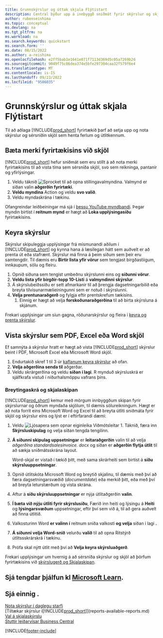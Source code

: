 ```yaml
---
title: Grunnskýrslur og úttak skjala Flýtistart
description: Central býður upp á innbyggð sniðmát fyrir skýrslur og skjöl með mörgum sérsniðnum valkostum til að aðlaga þau að þörfum fyrirtækisins.
author: rubenseishima
ms.topic: conceptual
ms.devlang: na
ms.tgt_pltfrm: na
ms.workload: na
ms.search.keywords: quickstart
ms.search.form: ''
ms.date: 08/15/2022
ms.author: a-reishima
ms.openlocfilehash: e2ff5bab1e1641e071f7113d369d5c05a7269b2d
ms.sourcegitcommit: 9049f75c86dea374e5bfe297304caa32f579f6e4
ms.translationtype: MT
ms.contentlocale: is-IS
ms.lasthandoff: 09/23/2022
ms.locfileid: "9586035"
---
```

# <a name="basic-reports-and-documents-output-quick-start"></a>Grunnskýrslur og úttak skjala Flýtistart

Til að aðlaga [!INCLUDE[prod_short](includes/prod_short.md)] fyrirtækið þarf að setja upp og nota skýrslur og sérsniðin skjöl sem henta ferlum og útlitkennum.

## <a name="add-your-company-logo-to-documents"></a>Bæta merki fyrirtækisins við skjöl

[!INCLUDE[prod_short](includes/prod_short.md)] hefur sniðmát sem eru stillt á að nota merki fyrirtækisins til að vista tíma sem sérsníða skjöl, svo sem reikninga, pantanir og yfirlýsingar.

1. Veldu táknið ![Sprocket til að opna stillingavalmyndina.](media/ui-experience/settings_icon_small.png) Valmynd er síðan valin **aðgerðin fyrirtæki**.
2. **Veldu myndina** Action og veldu **svo valið**.
3. Veldu myndaskrána í tækinu.

Ofangreindar leiðbeiningar má sjá í [þessu YouTube myndbandi](https://www.youtube.com/watch?v=AatXbKF1NGg). Þegar myndin birtist í **reitnum mynd** er hægt að **Loka upplýsingasíðu** fyrirtækisins.

## <a name="run-reports"></a>Keyra skýrslur

Skýrslur skipuleggja upplýsingar frá mismunandi aðilum í [!INCLUDE[prod_short](includes/prod_short.md)] og kynna hana á læsilegan hátt sem auðvelt er að prenta út eða stafrænt. Skýrslur má finna á þeim síðum sem þeir eru samtengdir. Til dæmis eru **Birtir lista yfir vörur** sem tengjast birgðastiigum, innkaupum, sölu og fleiru.

1. Opnið síðuna sem tengist umbeðnu skýrslunni eins og **síðunni vörur**.
2. **Veldu lista yfir birgðir-topp 10-Listi** á **valmyndinni skýrslur**.
3. Á skýrslubeiðssíðu er sett afmarkanir til að þrengja dagsetningarbilið eða breyta tilvísunarmælieiningunni sem er notuð í skýrslunni.
4. **Velja prentunaraðgerð** og fylgja eftir prentskrefum tækisins.
    1. Einnig er hægt að velja **forskoðunaraðgerðina** til að birta skýrsluna á skjánum.

Frekari upplýsingar um síun gagna, röðunarskýrslur og fleira í [keyra og prenta skýrslur](ui-work-report.md).

## <a name="save-reports-as-pdf-excel-or-word-documents"></a>Vista skýrslur sem PDF, Excel eða Word skjöl

Ef samnýta á skýrslur hratt er hægt að vista [!INCLUDE[prod_short](includes/prod_short.md)] skýrslur beint í PDF, Microsoft Excel eða Microsoft Word skjöl.

1. Endurtakið skref 1 til 3 úr [kaflanum keyra skýrslur](#run-reports) að ofan.
2. **Velja aðgerðina senda til** aðgerðar.
3. Veldu skrárgerðina og veldu **síðan í lagi**.
R mynduð skýrsluskrá er sjálfkrafa vistuð í niðurhalsmöppu vafrans þíns.

### <a name="change-report-and-document-layouts"></a>Breytingaskrá og skjalaskipan

[!INCLUDE[prod_short](includes/prod_short.md)] kemur með mörgum innbyggðum skipan fyrir skýrslurnar og öðrum myndaða skjölum, til dæmis sölureikningum. Hægt er að nota forrit eins Microsoft Word og Excel til að breyta útliti sniðmáta fyrir skjöl og skýrslur eins og lýst er í eftirfarandi dæmi:

1. Veldu ![Ljósapera sem opnar eiginleika Viðmótsleitar 1.](media/ui-search/search_small.png "Segðu mér hvað þú vilt gera") Táknið, færa inn **Skýrsluskipulag** og velja síðan tengda tengilinn.
2. **Á síðunni skipulag uppsetningar** er **leitaraðgerðin** valin til að velja *aðgerðina standardsalesinvoice. docx* og síðan er **aðgerðin flytja útlit** til að sækja sniðmátsskrána layout.

    Word-skjal er vistað í tækið þitt, með sama skrárheiti sem birtist á **síðu skýrsluuppsetningar**.
3. Opnið útlitskóta Microsoft Word og breytið skjalinu, til dæmis með því að færa dagsetningarsvæðið (*documentdate*) eða merkið þitt, eða með því að breyta leturstærðum og vista skrána.
4. Aftur á **síðu skýrsluuppsetningar** er nýja útlitaðgerðin **valin**.
5. **Í bæta við nýju útliti fyrir skýrslusíðu**, Færið inn heiti og lýsingu á **Heiti** og **lýsingarsvæðum** uppsetningar, eftir því sem við á, til að gera auðvelt að finna útlitið.
6. Valkosturinn Word **er valinn í** reitnum sníða valkosti **og velja** síðan í lagi **.**
7. **Á síðunni velja Word-snið** velurðu **valið** til að opna Ritstýrð útlitssskrárskrá í tækinu.
8. Prófa skal nýtt útlit með því að **Velja keyra skýrsluaðgerð**.

Frekari upplýsingar um hvernig á að sérsníða skýrslur og skjöl að þörfum fyrirtækisins við [skýrslugerð og Skjalaskipan](ui-manage-report-layouts.md).

## <a name="see-related-training-at-microsoft-learn"></a>Sjá tengdar þjálfun kl [Microsoft Learn](/learn/modules/work-with-reports/).

## <a name="see-also"></a>Sjá einnig .

[Nota skýrslur í daglegu starfi](reports-use-reports.md)  
[Tiltækar skýrslur í[!INCLUDE[prod_short](includes/prod_short.md)]](reports-available-reports.md)  
[Val á skjalaskýrslu](across-report-selections.md)  
[Stuttir leiðarvísar Business Central](quick-start-business-central.md)  

[!INCLUDE[footer-include](includes/footer-banner.md)]
